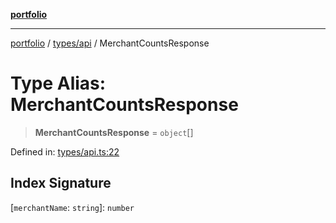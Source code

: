 [**portfolio**](../../../README.md)

***

[portfolio](../../../modules.md) / [types/api](../README.md) / MerchantCountsResponse

# Type Alias: MerchantCountsResponse

> **MerchantCountsResponse** = `object`[]

Defined in: [types/api.ts:22](https://github.com/tnorlund/Portfolio/blob/1071c17860a98d5707eff18071ee50e4f554491c/portfolio/types/api.ts#L22)

## Index Signature

\[`merchantName`: `string`\]: `number`
